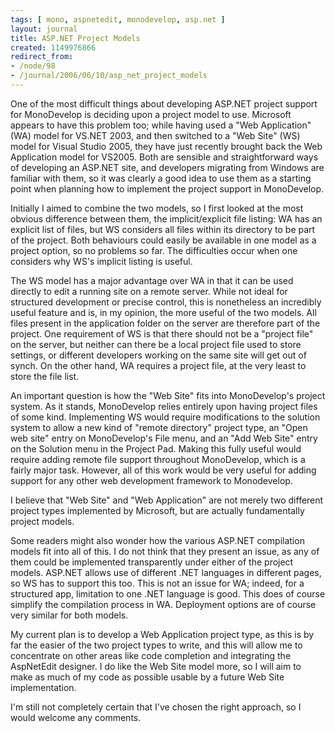```yaml
---
tags: [ mono, aspnetedit, monodevelop, asp.net ]
layout: journal
title: ASP.NET Project Models
created: 1149976866
redirect_from:
- /node/98
- /journal/2006/06/10/asp_net_project_models
---
```

One of the most difficult things about developing ASP.NET project support for
MonoDevelop is deciding upon a project model to use. Microsoft appears to have
this problem too; while having used a "Web Application" (WA) model for VS.NET
2003, and then switched to a "Web Site" (WS) model for Visual Studio 2005, they
have just recently brought back the Web Application model for VS2005. Both are
sensible and straightforward ways of developing an ASP.NET site, and developers
migrating from Windows are familiar with them, so it was clearly a good idea to
use them as a starting point when planning how to implement the project support
in MonoDevelop.<!--break-->

Initially I aimed to combine the two models, so I first looked at the most
obvious difference between them, the implicit/explicit file listing: WA has an
explicit list of files, but WS considers all files within its directory to be
part of the project. Both behaviours could easily be available in one model as a
project option, so no problems so far. The difficulties occur when one considers
why WS's implicit listing is useful.

The WS model has a major advantage over WA in that it can be used directly to
edit a running site on a remote server. While not ideal for structured
development or precise control, this is nonetheless an incredibly useful feature
and is, in my opinion, the more useful of the two models. All files present in
the application folder on the server are therefore part of the project. One
requirement of WS is that there should not be a "project file" on the server,
but neither can there be a local project file used to store settings, or
different developers working on the same site will get out of synch. On the
other hand, WA requires a project file, at the very least to store the file
list.

An important question is how the "Web Site" fits into MonoDevelop's project
system. As it stands, MonoDevelop relies entirely upon having project files of
some kind. Implementing WS would require modifications to the solution system to
allow a new kind of "remote directory" project type, an "Open web site" entry on
MonoDevelop's File menu, and an "Add Web Site" entry on the Solution menu in the
Project Pad. Making this fully useful would require adding remote file support
throughout MonoDevelop, which is a fairly major task. However, all of this work
would be very useful for adding support for any other web development framework
to Monodevelop.

I believe that "Web Site" and "Web Application" are not merely two different
project types implemented by Microsoft, but are actually fundamentally project
models.

Some readers might also wonder how the various ASP.NET compilation models fit
into all of this. I do not think that they present an issue, as any of them
could be implemented transparently under either of the project models. ASP.NET
allows use of different .NET languages in different pages, so WS has to support
this too. This is not an issue for WA; indeed, for a structured app, limitation
to one .NET language is good. This does of course simplify the compilation
process in WA. Deployment options are of course very similar for both models.

My current plan is to develop a Web Application project type, as this is by far
the easier of the two project types to write, and this will allow me to
concentrate on other areas like code completion and integrating the AspNetEdit
designer. I do like the Web Site model more, so I will aim to make as much of my
code as possible usable by a future Web Site implementation.

I'm still not completely certain that I've chosen the right approach, so I would
welcome any comments.
